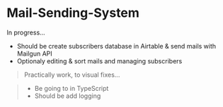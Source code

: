 # Mail-Sending-System
In progress...  
- Should be create subscribers database in Airtable & send mails with Mailgun API  
- Optionaly editing & sort mails and managing subscribers 

>Practically work, to visual fixes...

> - Be going to in TypeScript
> - Should be add logging
